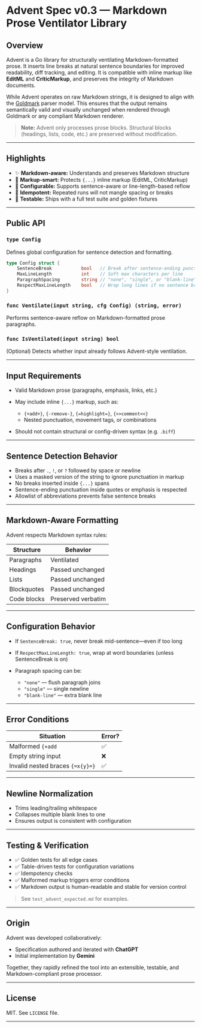 # Advent Spec v0.3 — Markdown Prose Ventilator Library

## Overview

Advent is a Go library for structurally ventilating Markdown-formatted prose. It inserts line breaks at natural sentence boundaries for improved readability, diff tracking, and editing. It is compatible with inline markup like **EditML** and **CriticMarkup**, and preserves the integrity of Markdown documents.

While Advent operates on raw Markdown strings, it is designed to align with the [Goldmark](https://github.com/yuin/goldmark) parser model. This ensures that the output remains semantically valid and visually unchanged when rendered through Goldmark or any compliant Markdown renderer.

> **Note:** Advent only processes prose blocks. Structural blocks (headings, lists, code, etc.) are preserved without modification.

---

## Highlights

* ✨ **Markdown-aware:** Understands and preserves Markdown structure
* 🧠 **Markup-smart:** Protects `{...}` inline markup (EditML, CriticMarkup)
* 📐 **Configurable:** Supports sentence-aware or line-length-based reflow
* 🔄 **Idempotent:** Repeated runs will not mangle spacing or breaks
* 🧪 **Testable:** Ships with a full test suite and golden fixtures

---

## Public API

### `type Config`

Defines global configuration for sentence detection and formatting.

```go
type Config struct {
    SentenceBreak           bool   // Break after sentence-ending punctuation
    MaxLineLength           int    // Soft max characters per line
    ParagraphSpacing        string // "none", "single", or "blank-line"
    RespectMaxLineLength    bool   // Wrap long lines if no sentence break
}
```

### `func Ventilate(input string, cfg Config) (string, error)`

Performs sentence-aware reflow on Markdown-formatted prose paragraphs.

### `func IsVentilated(input string) bool`

(Optional) Detects whether input already follows Advent-style ventilation.

---

## Input Requirements

* Valid Markdown prose (paragraphs, emphasis, links, etc.)
* May include inline `{...}` markup, such as:

  * `{+add+}`, `{-remove-}`, `{=highlight=}`, `{>>comment<<}`
  * Nested punctuation, movement tags, or combinations
* Should not contain structural or config-driven syntax (e.g. `.biff`)

---

## Sentence Detection Behavior

* Breaks after `.`, `!`, or `?` followed by space or newline
* Uses a masked version of the string to ignore punctuation in markup
* No breaks inserted inside `{...}` spans
* Sentence-ending punctuation inside quotes or emphasis is respected
* Allowlist of abbreviations prevents false sentence breaks

---

## Markdown-Aware Formatting

Advent respects Markdown syntax rules:

| Structure   | Behavior           |
| ----------- | ------------------ |
| Paragraphs  | Ventilated         |
| Headings    | Passed unchanged   |
| Lists       | Passed unchanged   |
| Blockquotes | Passed unchanged   |
| Code blocks | Preserved verbatim |

---

## Configuration Behavior

* If `SentenceBreak: true`, never break mid-sentence—even if too long
* If `RespectMaxLineLength: true`, wrap at word boundaries (unless SentenceBreak is on)
* Paragraph spacing can be:

  * `"none"` — flush paragraph joins
  * `"single"` — single newline
  * `"blank-line"` — extra blank line

---

## Error Conditions

| Situation                        | Error? |
| -------------------------------- | ------ |
| Malformed `{+add`                | ✅      |
| Empty string input               | ❌      |
| Invalid nested braces `{=x{y}=}` | ✅      |

---

## Newline Normalization

* Trims leading/trailing whitespace
* Collapses multiple blank lines to one
* Ensures output is consistent with configuration

---

## Testing & Verification

* ✅ Golden tests for all edge cases
* ✅ Table-driven tests for configuration variations
* ✅ Idempotency checks
* ✅ Malformed markup triggers error conditions
* ✅ Markdown output is human-readable and stable for version control

> See `test_advent_expected.md` for examples.

---

## Origin

Advent was developed collaboratively:

* Specification authored and iterated with **ChatGPT**
* Initial implementation by **Gemini**

Together, they rapidly refined the tool into an extensible, testable, and Markdown-compliant prose processor.

---

## License

MIT. See `LICENSE` file.

---



